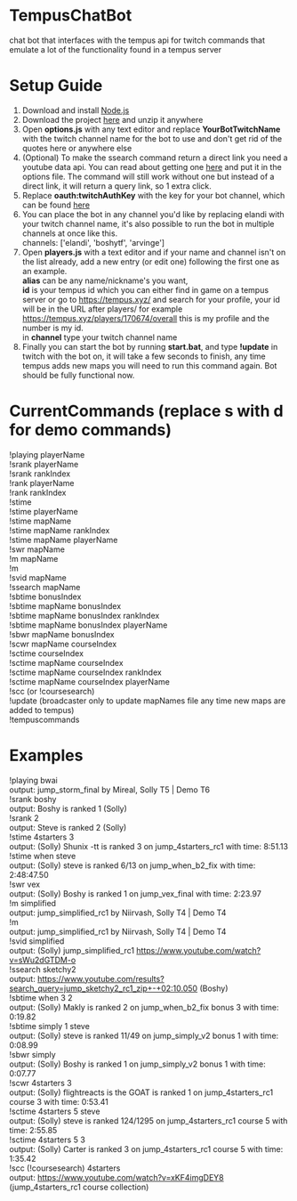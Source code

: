 # TempusChatBot
 chat bot that interfaces with the tempus api for twitch commands that emulate a lot of the functionality found in a tempus server

# Setup Guide 
 1. Download and install <a href="https://nodejs.org/en/">Node.js</a> <br>
 2. Download the project <a href="https://github.com/Elandi-rj/TempusChatBot/archive/master.zip">here</a> and unzip it anywhere <br>
 3. Open <b>options.js</b> with any text editor and replace <b>YourBotTwitchName</b> with the twitch channel name for the bot to use and don't get rid of the quotes here or anywhere else
 4. (Optional) To make the ssearch command return a direct link you need a youtube data api. You can read about getting one <a href="https://developers.google.com/youtube/v3/getting-started">here</a> and put it in the options file. The command will still work without one but instead of a direct link, it will return a query link, so 1 extra click.
 4. Replace <b>oauth:twitchAuthKey</b> with the key for your bot channel, which can be found <a href="https://twitchapps.com/tmi/">here</a> <br>
 5. You can place the bot in any channel you'd like by replacing elandi with your twitch channel name, it's also possible to run the bot in multiple channels at once 
 like this. <br> channels: ['elandi', 'boshytf', 'arvinge']
 6. Open <b>players.js</b> with a text editor and if your name and channel isn't on the list already, add a new entry (or edit one) following the first one as an example. <br><b>alias</b> can be any name/nickname's you want, <br><b>id</b> is your tempus id which you can either find in game on a tempus server or go to https://tempus.xyz/ and search for your profile, your id will be in the URL after players/ for example https://tempus.xyz/players/170674/overall this is my profile and the number is my id. <br>in <b>channel</b> type your twitch channel name
 7. Finally you can start the bot by running <b>start.bat</b>, and type <b>!update</b> in twitch with the bot on, it will take a few seconds to finish, any time tempus adds new maps you will need to run this command again. Bot should be fully functional now.
 
# CurrentCommands (replace s with d for demo commands)
 !playing playerName <br>
 !srank playerName <br>
 !srank rankIndex <br>
 !rank playerName <br>
 !rank rankIndex <br>
 !stime <br>
 !stime playerName<br>
 !stime mapName <br>
 !stime mapName rankIndex <br>
 !stime mapName playerName <br>
 !swr mapName <br>
 !m mapName <br>
 !m <br>
 !svid mapName <br>
 !ssearch mapName <br>
 !sbtime bonusIndex <br>
 !sbtime mapName bonusIndex <br>
 !sbtime mapName bonusIndex rankIndex <br>
 !sbtime mapName bonusIndex playerName <br>
 !sbwr mapName bonusIndex <br>
 !scwr mapName courseIndex <br>
 !sctime courseIndex <br>
 !sctime mapName courseIndex <br>
 !sctime mapName courseIndex rankIndex <br>
 !sctime mapName courseIndex playerName <br>
 !scc (or !coursesearch) <br>
 !update (broadcaster only to update mapNames file any time new maps are added to tempus) <br>
 !tempuscommands <br>

# Examples
 !playing bwai <br>
 output: jump_storm_final by Mireal, Solly T5 | Demo T6 <br>
 !srank boshy <br>
 output: Boshy is ranked 1 (Solly) <br>
 !srank 2 <br>
 output: Steve is ranked 2 (Solly) <br>
 !stime 4starters 3 <br>
 output: (Solly) Shunix -tt is ranked 3 on jump_4starters_rc1 with time: 8:51.13 <br>
 !stime when steve <br>
 output: (Solly) steve is ranked 6/13 on jump_when_b2_fix with time: 2:48:47.50 <br>
 !swr vex <br>
 output: (Solly) Boshy is ranked 1 on jump_vex_final with time: 2:23.97 <br>
 !m simplified <br>
 output: jump_simplified_rc1 by Niirvash, Solly T4 | Demo T4 <br>
 !m <br>
 output: jump_simplified_rc1 by Niirvash, Solly T4 | Demo T4 <br>
 !svid simplified <br>
 output: (Solly) jump_simplified_rc1 https://www.youtube.com/watch?v=sWu2dGTDM-o <br>
 !ssearch sketchy2<br>
 output: https://www.youtube.com/results?search_query=jump_sketchy2_rc1_zip+-+02:10.050 (Boshy) <br>
 !sbtime when 3 2 <br>
 output: (Solly) Makly is ranked 2 on jump_when_b2_fix bonus 3 with time: 0:19.82 <br>
 !sbtime simply 1 steve <br>
 output: (Solly) steve is ranked 11/49 on jump_simply_v2 bonus 1 with time: 0:08.99 <br>
 !sbwr simply <br>
 output: (Solly) Boshy is ranked 1 on jump_simply_v2 bonus 1 with time: 0:07.77 <br>
 !scwr 4starters 3 <br>
 output: (Solly) flightreacts is the GOAT is ranked 1 on jump_4starters_rc1 course 3 with time: 0:53.41 <br>
 !sctime 4starters 5 steve <br>
 output: (Solly) steve is ranked 124/1295 on jump_4starters_rc1 course 5 with time: 2:55.85 <br>
 !sctime 4starters 5 3 <br>
 output: (Solly) Carter is ranked 3 on jump_4starters_rc1 course 5 with time: 1:35.42 <br>
 !scc (!coursesearch) 4starters <br>
 output: https://www.youtube.com/watch?v=xKF4imgDEY8 (jump_4starters_rc1 course collection) <br>
